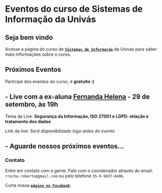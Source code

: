 # Eventos do curso de Sistemas de Informação da Univás

## Seja bem vindo

Acesse a página do curso de **[`Sistemas de Informação`](https://www.univas.edu.br/menu/ensino/graduacao/curso.asp?id=13)** da Univás para saber mais informações sobre o curso.

## Próximos Eventos

Participe dos eventos do curso, é **gratuito :)**


## - Live com a ex-aluna [Fernanda Helena](https://www.linkedin.com/in/fernanda-helena-99738b67/) - 29 de setembro, às 19h

Tema da Live: **Segurança da Informação, ISO 27001 e LGPD: relação e tratamento dos dados**

Link da live: _Será disponibilizado logo antes do evento_

## - Aguarde nossos próximos eventos...


### Contato
Entre em contato com a gente. Fale com o coordenador através do email: `rrocha.roberto@gmail.com` ou pelo telefone `35-9-9837-8496`.

Curta nossa **[`página no Facebook`](https://www.facebook.com/Univas.edu)**.
